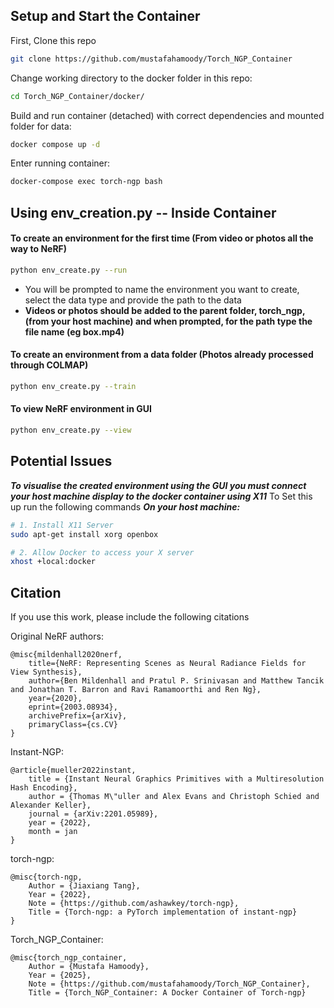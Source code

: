 ## Setup and Start the Container

First, Clone this repo
```bash
git clone https://github.com/mustafahamoody/Torch_NGP_Container
```

Change working directory to the docker folder in this repo: 
```bash
cd Torch_NGP_Container/docker/
```

Build and run container (detached) with correct dependencies and mounted folder for data: 
```bash 
docker compose up -d
```

Enter running container: 
```bash
docker-compose exec torch-ngp bash
``` 


## Using env_creation.py -- Inside Container

#### To create an environment for the first time (From video or photos all the way to NeRF)
```bash
python env_create.py --run
```
- You will be prompted to name the environment you want to create, select the data type and provide the path to the data
- **Videos or photos should be added to the parent folder, torch_ngp, (from your host machine) and when prompted, for the path type the file name (eg box.mp4)**



#### To create an environment from a data folder (Photos already processed through COLMAP)
```bash
python env_create.py --train
```

#### To view NeRF environment in GUI 
```bash
python env_create.py --view
```

## Potential Issues
***To visualise the created environment using the GUI you must connect your host machine display to the docker container using X11***
To Set this up run the following commands ***On your host machine:***
``` bash
# 1. Install X11 Server
sudo apt-get install xorg openbox

# 2. Allow Docker to access your X server
xhost +local:docker
```

## Citation
If you use this work, please include the following citations

Original NeRF authors:
```
@misc{mildenhall2020nerf,
    title={NeRF: Representing Scenes as Neural Radiance Fields for View Synthesis},
    author={Ben Mildenhall and Pratul P. Srinivasan and Matthew Tancik and Jonathan T. Barron and Ravi Ramamoorthi and Ren Ng},
    year={2020},
    eprint={2003.08934},
    archivePrefix={arXiv},
    primaryClass={cs.CV}
}
```

Instant-NGP:

```
@article{mueller2022instant,
    title = {Instant Neural Graphics Primitives with a Multiresolution Hash Encoding},
    author = {Thomas M\"uller and Alex Evans and Christoph Schied and Alexander Keller},
    journal = {arXiv:2201.05989},
    year = {2022},
    month = jan
}
```

torch-ngp:
```
@misc{torch-ngp,
    Author = {Jiaxiang Tang},
    Year = {2022},
    Note = {https://github.com/ashawkey/torch-ngp},
    Title = {Torch-ngp: a PyTorch implementation of instant-ngp}
}
```

Torch_NGP_Container:
```
@misc{torch_ngp_container,
    Author = {Mustafa Hamoody},
    Year = {2025},
    Note = {https://github.com/mustafahamoody/Torch_NGP_Container},
    Title = {Torch_NGP_Container: A Docker Container of Torch-ngp}

```